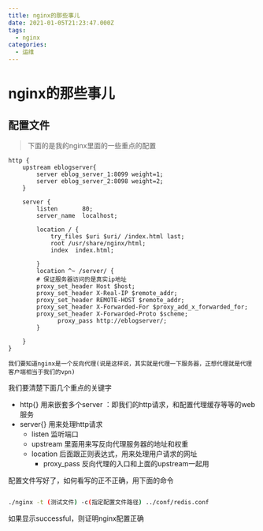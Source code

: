 ```yaml
---
title: nginx的那些事儿
date: 2021-01-05T21:23:47.000Z
tags:
  - nginx
categories:
  - 运维
---
```


# nginx的那些事儿

## 配置文件

> 下面的是我的nginx里面的一些重点的配置

```
http {
	upstream eblogserver{
		server eblog_server_1:8099 weight=1;
		server eblog_server_2:8098 weight=2;
	}

    server {
        listen       80;
        server_name  localhost;

        location / {
            try_files $uri $uri/ /index.html last;
            root /usr/share/nginx/html;
            index  index.html;

        }
		location ^~ /server/ {
        # 保证服务器访问的是真实ip地址
        proxy_set_header Host $host;
        proxy_set_header X-Real-IP $remote_addr;
        proxy_set_header REMOTE-HOST $remote_addr;
        proxy_set_header X-Forwarded-For $proxy_add_x_forwarded_for;
        proxy_set_header X-Forwarded-Proto $scheme;
			  proxy_pass http://eblogserver/;
		}

    }
}
```

```
我们要知道nginx是一个反向代理(说是这样说，其实就是代理一下服务器，正想代理就是代理客户端相当于我们的vpn)
```

我们要清楚下面几个重点的关键字

* http{} 用来嵌套多个server ：即我们的http请求，和配置代理缓存等等的web服务
* server{} 用来处理http请求
  * listen 监听端口
  * upstream 里面用来写反向代理服务器的地址和权重
  * location 后面跟正则表达式，用来处理用户请求的网址
    * proxy\_pass 反向代理的入口和上面的upstream一起用

配置文件写好了，如何看写的正不正确，用下面的命令

```bash

./nginx -t (测试文件) -c(指定配置文件路径) ../conf/redis.conf
```

如果显示successful，则证明nginx配置正确
